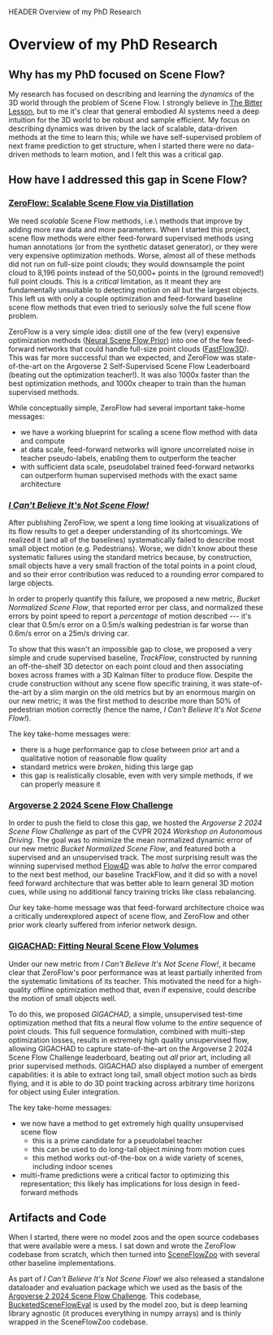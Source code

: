 HEADER Overview of my PhD Research

# Overview of my PhD Research

## Why has my PhD focused on Scene Flow?

My research has focused on describing and learning the _dynamics_ of the 3D world through the problem of Scene Flow. I strongly believe in [The Bitter Lesson](http://www.incompleteideas.net/IncIdeas/BitterLesson.html), but to me it's clear that general embodied AI systems need a deep intuition for the 3D world to be robust and sample efficient. My focus on describing dynamics was driven by the lack of scalable, data-driven methods at the time to learn this; while we have self-supervised problem of next frame prediction to get structure, when I started there were no data-driven methods to learn motion, and I felt this was a critical gap.

## How have I addressed this gap in Scene Flow?

### [ZeroFlow: Scalable Scene Flow via Distillation](./zeroflow.html)

We need _scalable_ Scene Flow methods, i.e.\ methods that improve by adding more raw data and more parameters. When I started this project, scene flow methods were either feed-forward supervised methods using human annotations (or from the synthetic dataset generator), or they were very expensive optimization methods. Worse, almost all of these methods did not run on full-size point clouds; they would downsample the point cloud to 8,196 points instead of the 50,000+ points in the (ground removed!) full point clouds. This is a _critical_ limitation, as it meant they are fundamentally unsuitable to detecting motion on all but the largest objects. This left us with only a couple optimization and feed-forward baseline scene flow methods that even tried to seriously solve the full scene flow problem.

ZeroFlow is a very simple idea: distill one of the few (very) expensive optimization methods ([Neural Scene Flow Prior](https://arxiv.org/abs/2111.01253)) into one of the few feed-forward networks that could handle full-size point clouds ([FastFlow3D](https://arxiv.org/abs/2103.01306)). This was far more successful than we expected, and ZeroFlow was state-of-the-art on the Argoverse 2 Self-Supervised Scene Flow Leaderboard (beating out the optimization teacher!). It was also 1000x faster than the best optimization methods, and 1000x cheaper to train than the human supervised methods.

While conceptually simple, ZeroFlow had several important take-home messages:

 - we have a working blueprint for scaling a scene flow method with data and compute
 - at data scale, feed-forward networks will ignore uncorrelated noise in teacher pseudo-labels, enabling them to outperform the teacher
 - with sufficient data scale, pseudolabel trained feed-forward networks can outperform human supervised methods with the exact same architecture


### [_I Can't Believe It's Not Scene Flow!_](./trackflow.html)

After publishing ZeroFlow, we spent a long time looking at visualizations of its flow results to get a deeper understanding of its shortcomings. We realized it (and all of the baselines) systematically failed to describe most small object motion (e.g. Pedestrians). Worse, we didn't know about these systematic failures using the standard metrics because, by construction, small objects have a very small fraction of the total points in a point cloud, and so their error contribution was reduced to a rounding error compared to large objects.

In order to properly quantify this failure, we proposed a new metric, _Bucket Normalized Scene Flow_, that reported error per class, and normalized these errors by point speed to report a _percentage_ of motion described --- it's clear that 0.5m/s error on a 0.5m/s walking pedestrian is far worse than 0.6m/s error on a 25m/s driving car.

To show that this wasn't an impossible gap to close, we proposed a very simple and crude supervised baseline, _TrackFlow_, constructed by running an off-the-shelf 3D detector on each point cloud and then associating boxes across frames with a 3D Kalman filter to produce flow. Despite the crude construction without any scene flow specific training, it was state-of-the-art by a slim margin on the old metrics but by an enormous margin on our new metric; it was the first method to describe more than 50\% of pedestrian motion correctly (hence the name, _I Can't Believe It's Not Scene Flow!_).

The key take-home messages were:

 - there is a huge performance gap to close between prior art and a qualitative notion of reasonable flow quality
 - standard metrics were _broken_, hiding this large gap
 - this gap is realistically closable, even with very simple methods, if we can properly measure it
 

### [Argoverse 2 2024 Scene Flow Challenge](https://www.argoverse.org/sceneflow)

In order to push the field to close this gap, we hosted the _Argoverse 2 2024 Scene Flow Challenge_ as part of the CVPR 2024 _Workshop on Autonomous Driving_. The goal was to minimize the mean normalized dynamic error of our new metric _Bucket Normalized Scene Flow_, and featured both a supervised and an unsupervised track. The most surprising result was the winning supervised method [Flow4D](https://arxiv.org/abs/2407.07995) was able to _halve_ the error compared to the next best method, our baseline TrackFlow, and it did so with a novel feed forward architecture that was better able to learn general 3D motion cues, while using no additional fancy training tricks like class rebalancing.

Our key take-home message was that feed-forward architecture choice was a critically underexplored aspect of scene flow, and ZeroFlow and other prior work clearly suffered from inferior network design.

### [GIGACHAD: Fitting Neural Scene Flow Volumes](./gigachad.html)

Under our new metric from _I Can't Believe It's Not Scene Flow!_, it became clear that ZeroFlow's poor performance was at least partially inherited from the systematic limitations of its teacher. This motivated the need for a high-quality offline optimization method that, even if expensive, could describe the motion of small objects well.

To do this, we proposed _GIGACHAD_, a simple, unsupervised test-time optimization method that fits a neural flow volume to the _entire_ sequence of point clouds. This full sequence formulation, combined with multi-step optimization losses, results in extremely high quality unsupervised flow, allowing GIGACHAD to capture state-of-the-art on the Argoverse 2 2024 Scene Flow Challenge leaderboard, beating out _all_ prior art, including all prior supervised methods. GIGACHAD also displayed a number of emergent capabilities: it is able to extract long tail, small object motion such as birds flying, and it is able to do 3D point tracking across arbitrary time horizons for object using Euler integration.

The key take-home messages:

 - we now have a method to get extremely high quality unsupervised scene flow
   - this is a prime candidate for a pseudolabel teacher
   - this can be used to do long-tail object mining from motion cues
   - this method works out-of-the-box on a wide variety of scenes, including indoor scenes
 - multi-frame predictions were a critical factor to optimizing this representation; this likely has implications for loss design in feed-forward methods

## Artifacts and Code

When I started, there were no model zoos and the open source codebases that were available were a mess. I sat down and wrote the ZeroFlow codebase from scratch, which then turned into [SceneFlowZoo](https://github.com/kylevedder/SceneFlowZoo) with several other baseline implementations.

As part of _I Can't Believe It's Not Scene Flow!_ we also released a standalone dataloader and evaluation package which we used as the basis of the [Argoverse 2 2024 Scene Flow Challenge](https://www.argoverse.org/sceneflow). This codebase, [BucketedSceneFlowEval](https://github.com/kylevedder/BucketedSceneFlowEval) is used by the model zoo, but is deep learning library agnostic (it produces everything in numpy arrays) and is thinly wrapped in the SceneFlowZoo codebase.